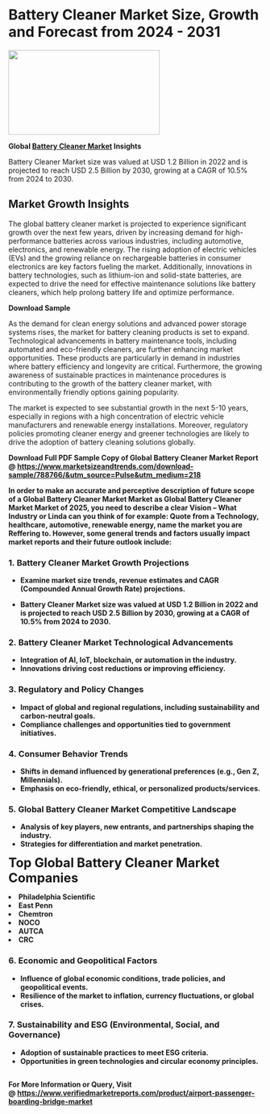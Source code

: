 <H1>Battery Cleaner Market Size, Growth and Forecast from 2024 - 2031</H1><img class="aligncenter size-medium wp-image-584254" src="https://thirdeyenews.in/wp-content/uploads/2024/09/Global-Market-Research-300x168.jpeg" alt="" width="300" height="168" /><p><strong>Global&nbsp;<a href="https://www.marketsizeandtrends.com/download-sample/788766/&amp;utm_source=Pulse&amp;utm_medium=218">Battery Cleaner Market</a> Insights</strong></p><p>Battery Cleaner Market size was valued at USD 1.2 Billion in 2022 and is projected to reach USD 2.5 Billion by 2030, growing at a CAGR of 10.5% from 2024 to 2030.</p><p><h2>Market Growth Insights</h2> <p>The global battery cleaner market is projected to experience significant growth over the next few years, driven by increasing demand for high-performance batteries across various industries, including automotive, electronics, and renewable energy. The rising adoption of electric vehicles (EVs) and the growing reliance on rechargeable batteries in consumer electronics are key factors fueling the market. Additionally, innovations in battery technologies, such as lithium-ion and solid-state batteries, are expected to drive the need for effective maintenance solutions like battery cleaners, which help prolong battery life and optimize performance.</p> <p><strong>Download Sample</strong></p> <p>As the demand for clean energy solutions and advanced power storage systems rises, the market for battery cleaning products is set to expand. Technological advancements in battery maintenance tools, including automated and eco-friendly cleaners, are further enhancing market opportunities. These products are particularly in demand in industries where battery efficiency and longevity are critical. Furthermore, the growing awareness of sustainable practices in maintenance procedures is contributing to the growth of the battery cleaner market, with environmentally friendly options gaining popularity.</p> <p>The market is expected to see substantial growth in the next 5-10 years, especially in regions with a high concentration of electric vehicle manufacturers and renewable energy installations. Moreover, regulatory policies promoting cleaner energy and greener technologies are likely to drive the adoption of battery cleaning solutions globally.</p> <p><strong></p><p><span class=""><strong>Download Full PDF Sample Copy of Global Battery Cleaner Market Report</strong> @ <a href="https://www.marketsizeandtrends.com/download-sample/788766/&amp;utm_source=Pulse&amp;utm_medium=218" target="_blank">https://www.marketsizeandtrends.com/download-sample/788766/&amp;utm_source=Pulse&amp;utm_medium=218</a></span></p><p>In order to make an accurate and perceptive description of future scope of a Global&nbsp;Battery Cleaner Market Market as Global&nbsp;Battery Cleaner Market Market of 2025, you need to describe a clear Vision &ndash; What Industry or Linda can you think of for example: Quote from a Technology, healthcare, automotive, renewable energy, name the market you are Reffering to. However, some general trends and factors usually impact market reports and their future outlook include:</p><h3>1.&nbsp;<strong>Battery Cleaner Market Growth Projections</strong></h3><ul><li>Examine market size trends, revenue estimates and CAGR (Compounded Annual Growth Rate) projections.</li><li><p>Battery Cleaner Market size was valued at USD 1.2 Billion in 2022 and is projected to reach USD 2.5 Billion by 2030, growing at a CAGR of 10.5% from 2024 to 2030.</p></li></ul><h3>2.&nbsp;<strong>Battery Cleaner Market Technological Advancements</strong></h3><ul><li>Integration of AI, IoT, blockchain, or automation in the industry.</li><li>Innovations driving cost reductions or improving efficiency.</li></ul><h3>3.&nbsp;<strong>Regulatory and Policy Changes</strong></h3><ul><li>Impact of global and regional regulations, including sustainability and carbon-neutral goals.</li><li>Compliance challenges and opportunities tied to government initiatives.</li></ul><h3>4.&nbsp;<strong>Consumer Behavior Trends</strong></h3><ul><li>Shifts in demand influenced by generational preferences (e.g., Gen Z, Millennials).</li><li>Emphasis on eco-friendly, ethical, or personalized products/services.</li></ul><h3>5.&nbsp;<strong>Global Battery Cleaner Market Competitive Landscape</strong></h3><ul><li>Analysis of key players, new entrants, and partnerships shaping the industry.</li><li>Strategies for differentiation and market penetration.</li></ul><p data-pm-slice="1 1 []"><span style="color: inherit; font-family: inherit; font-size: 25px;">Top Global Battery Cleaner Market Companies</span></p><div class="" data-test-id=""><p><li>Philadelphia Scientific</li><li> East Penn</li><li> Chemtron</li><li> NOCO</li><li> AUTCA</li><li> CRC</li></p></div><h3>6.&nbsp;<strong>Economic and Geopolitical Factors</strong></h3><ul><li>Influence of global economic conditions, trade policies, and geopolitical events.</li><li>Resilience of the market to inflation, currency fluctuations, or global crises.</li></ul><h3>7.&nbsp;<strong>Sustainability and ESG (Environmental, Social, and Governance)</strong></h3><ul><li>Adoption of sustainable practices to meet ESG criteria.</li><li>Opportunities in green technologies and circular economy principles.</li></ul><h2><strong style="font-size: 14px;">For More Information or Query, Visit @&nbsp;</strong><a style="background-color: #ffffff; font-size: 14px;" href="https://www.marketsizeandtrends.com/report/battery-cleaner-market/" target="_blank">https://www.verifiedmarketreports.com/product/airport-passenger-boarding-bridge-market</a></h2>

